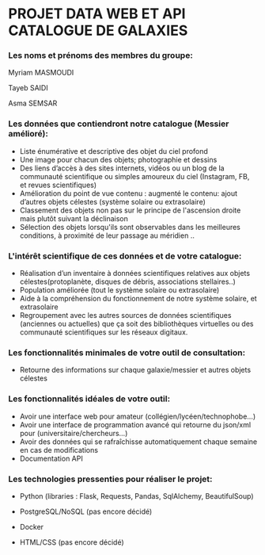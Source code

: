 
# PROJET DATA WEB ET API CATALOGUE DE GALAXIES


### Les noms et prénoms des membres du groupe:

Myriam MASMOUDI

Tayeb SAIDI

Asma SEMSAR


### Les données que contiendront notre catalogue (Messier amélioré):

* Liste énumérative et descriptive des objet du ciel profond 
* Une image pour chacun des objets; photographie et dessins
* Des liens d’accès à des sites internets, vidéos ou un blog de la communauté scientifique ou simples amoureux du ciel (Instagram, FB, et revues scientifiques)
* Amélioration du point de vue contenu : augmenté le contenu: ajout d’autres objets célestes (système solaire ou extrasolaire)
* Classement des objets non pas sur le principe de l'ascension droite mais plutôt suivant la déclinaison
* Sélection des objets lorsqu'ils sont observables dans les meilleures conditions, à proximité de leur passage au méridien ..




### L'intérêt scientifique de ces données et de votre catalogue:

* Réalisation d’un inventaire à données scientifiques relatives aux objets célestes(protoplanète, disques de débris, associations stellaires..)
* Population améliorée (tout le système solaire ou extrasolaire)
* Aide à la compréhension du fonctionnement de notre système solaire, et extrasolaire
* Regroupement avec les autres sources de données scientifiques (anciennes ou actuelles) que ça soit des bibliothèques virtuelles ou des communauté scientifiques sur les réseaux digitaux.


### Les fonctionnalités minimales de votre outil de consultation:
* Retourne des informations sur chaque galaxie/messier et autres objets célestes

### Les fonctionnalités idéales de votre outil: 
* Avoir une interface web pour amateur (collégien/lycéen/technophobe…)
* Avoir une interface de programmation avancé qui retourne du json/xml pour (universitaire/chercheurs…)
* Avoir des données qui se rafraîchisse automatiquement chaque semaine en cas de modifications
* Documentation API

### Les technologies pressenties pour réaliser le projet:

* Python (libraries : Flask, Requests, Pandas, SqlAlchemy, BeautifulSoup)

* PostgreSQL/NoSQL (pas encore décidé)

* Docker

* HTML/CSS (pas encore décidé)

